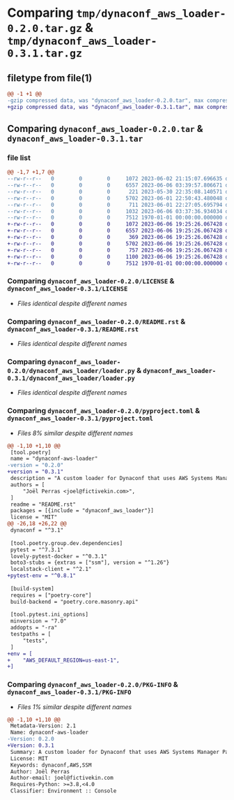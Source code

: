 # Comparing `tmp/dynaconf_aws_loader-0.2.0.tar.gz` & `tmp/dynaconf_aws_loader-0.3.1.tar.gz`

## filetype from file(1)

```diff
@@ -1 +1 @@
-gzip compressed data, was "dynaconf_aws_loader-0.2.0.tar", max compression
+gzip compressed data, was "dynaconf_aws_loader-0.3.1.tar", max compression
```

## Comparing `dynaconf_aws_loader-0.2.0.tar` & `dynaconf_aws_loader-0.3.1.tar`

### file list

```diff
@@ -1,7 +1,7 @@
--rw-r--r--   0        0        0     1072 2023-06-02 21:15:07.696635 dynaconf_aws_loader-0.2.0/LICENSE
--rw-r--r--   0        0        0     6557 2023-06-06 03:39:57.806671 dynaconf_aws_loader-0.2.0/README.rst
--rw-r--r--   0        0        0      221 2023-05-30 22:35:08.140571 dynaconf_aws_loader-0.2.0/dynaconf_aws_loader/__init__.py
--rw-r--r--   0        0        0     5702 2023-06-01 22:50:43.480048 dynaconf_aws_loader-0.2.0/dynaconf_aws_loader/loader.py
--rw-r--r--   0        0        0      711 2023-06-01 22:27:05.695794 dynaconf_aws_loader-0.2.0/dynaconf_aws_loader/util.py
--rw-r--r--   0        0        0     1032 2023-06-06 03:37:36.934034 dynaconf_aws_loader-0.2.0/pyproject.toml
--rw-r--r--   0        0        0     7512 1970-01-01 00:00:00.000000 dynaconf_aws_loader-0.2.0/PKG-INFO
+-rw-r--r--   0        0        0     1072 2023-06-06 19:25:26.067428 dynaconf_aws_loader-0.3.1/LICENSE
+-rw-r--r--   0        0        0     6557 2023-06-06 19:25:26.067428 dynaconf_aws_loader-0.3.1/README.rst
+-rw-r--r--   0        0        0      369 2023-06-06 19:25:26.067428 dynaconf_aws_loader-0.3.1/dynaconf_aws_loader/__init__.py
+-rw-r--r--   0        0        0     5702 2023-06-06 19:25:26.067428 dynaconf_aws_loader-0.3.1/dynaconf_aws_loader/loader.py
+-rw-r--r--   0        0        0      757 2023-06-06 19:25:26.067428 dynaconf_aws_loader-0.3.1/dynaconf_aws_loader/util.py
+-rw-r--r--   0        0        0     1100 2023-06-06 19:25:26.067428 dynaconf_aws_loader-0.3.1/pyproject.toml
+-rw-r--r--   0        0        0     7512 1970-01-01 00:00:00.000000 dynaconf_aws_loader-0.3.1/PKG-INFO
```

### Comparing `dynaconf_aws_loader-0.2.0/LICENSE` & `dynaconf_aws_loader-0.3.1/LICENSE`

 * *Files identical despite different names*

### Comparing `dynaconf_aws_loader-0.2.0/README.rst` & `dynaconf_aws_loader-0.3.1/README.rst`

 * *Files identical despite different names*

### Comparing `dynaconf_aws_loader-0.2.0/dynaconf_aws_loader/loader.py` & `dynaconf_aws_loader-0.3.1/dynaconf_aws_loader/loader.py`

 * *Files identical despite different names*

### Comparing `dynaconf_aws_loader-0.2.0/pyproject.toml` & `dynaconf_aws_loader-0.3.1/pyproject.toml`

 * *Files 8% similar despite different names*

```diff
@@ -1,10 +1,10 @@
 [tool.poetry]
 name = "dynaconf-aws-loader"
-version = "0.2.0"
+version = "0.3.1"
 description = "A custom loader for Dynaconf that uses AWS Systems Manager Parameter Store as a source of truth"
 authors = [
     "Joël Perras <joel@fictivekin.com>",
 ]
 readme = "README.rst"
 packages = [{include = "dynaconf_aws_loader"}]
 license = "MIT"
@@ -26,18 +26,22 @@
 dynaconf = "^3.1"
 
 [tool.poetry.group.dev.dependencies]
 pytest = "^7.3.1"
 lovely-pytest-docker = "^0.3.1"
 boto3-stubs = {extras = ["ssm"], version = "^1.26"}
 localstack-client = "^2.1"
+pytest-env = "^0.8.1"
 
 [build-system]
 requires = ["poetry-core"]
 build-backend = "poetry.core.masonry.api"
 
 [tool.pytest.ini_options]
 minversion = "7.0"
 addopts = "-ra"
 testpaths = [
     "tests",
 ]
+env = [
+    "AWS_DEFAULT_REGION=us-east-1",
+]
```

### Comparing `dynaconf_aws_loader-0.2.0/PKG-INFO` & `dynaconf_aws_loader-0.3.1/PKG-INFO`

 * *Files 1% similar despite different names*

```diff
@@ -1,10 +1,10 @@
 Metadata-Version: 2.1
 Name: dynaconf-aws-loader
-Version: 0.2.0
+Version: 0.3.1
 Summary: A custom loader for Dynaconf that uses AWS Systems Manager Parameter Store as a source of truth
 License: MIT
 Keywords: dynaconf,AWS,SSM
 Author: Joël Perras
 Author-email: joel@fictivekin.com
 Requires-Python: >=3.8,<4.0
 Classifier: Environment :: Console
```

